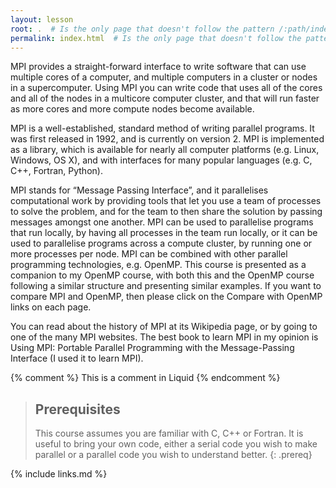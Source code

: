 ```yaml
---
layout: lesson
root: .  # Is the only page that doesn't follow the pattern /:path/index.html
permalink: index.html  # Is the only page that doesn't follow the pattern /:path/index.html
---
```


MPI provides a straight-forward interface to write software that can use multiple cores of a computer, and multiple computers in a cluster or nodes in a supercomputer. Using MPI you can write code that uses all of the cores and all of the nodes in a multicore computer cluster, and that will run faster as more cores and more compute nodes become available.

MPI is a well-established, standard method of writing parallel programs. It was first released in 1992, and is currently on version 2. MPI is implemented as a library, which is available for nearly all computer platforms (e.g. Linux, Windows, OS X), and with interfaces for many popular languages (e.g. C, C++, Fortran, Python).

MPI stands for “Message Passing Interface”, and it parallelises computational work by providing tools that let you use a team of processes to solve the problem, and for the team to then share the solution by passing messages amongst one another. MPI can be used to parallelise programs that run locally, by having all processes in the team run locally, or it can be used to parallelise programs across a compute cluster, by running one or more processes per node. MPI can be combined with other parallel programming technologies, e.g. OpenMP. This course is presented as a companion to my OpenMP course, with both this and the OpenMP course following a similar structure and presenting similar examples. If you want to compare MPI and OpenMP, then please click on the Compare with OpenMP links on each page.

You can read about the history of MPI at its Wikipedia page, or by going to one of the many MPI websites. The best book to learn MPI in my opinion is Using MPI: Portable Parallel Programming with the Message-Passing Interface (I used it to learn MPI).

<!-- this is an html comment -->

{% comment %} This is a comment in Liquid {% endcomment %}

> ## Prerequisites
>
> This course assumes you are familiar with C, C++ or Fortran. It is useful to bring your own code, either a serial code you wish to make parallel or a parallel code you wish to understand better.
{: .prereq}

{% include links.md %}
